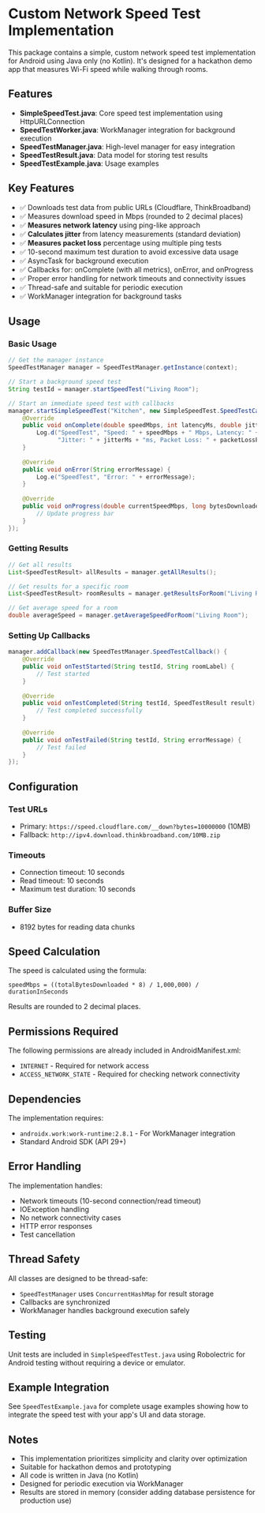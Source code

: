 # Custom Network Speed Test Implementation

This package contains a simple, custom network speed test implementation for Android using Java only (no Kotlin). It's designed for a hackathon demo app that measures Wi-Fi speed while walking through rooms.

## Features

- **SimpleSpeedTest.java**: Core speed test implementation using HttpURLConnection
- **SpeedTestWorker.java**: WorkManager integration for background execution
- **SpeedTestManager.java**: High-level manager for easy integration
- **SpeedTestResult.java**: Data model for storing test results
- **SpeedTestExample.java**: Usage examples

## Key Features

- ✅ Downloads test data from public URLs (Cloudflare, ThinkBroadband)
- ✅ Measures download speed in Mbps (rounded to 2 decimal places)
- ✅ **Measures network latency** using ping-like approach
- ✅ **Calculates jitter** from latency measurements (standard deviation)
- ✅ **Measures packet loss** percentage using multiple ping tests
- ✅ 10-second maximum test duration to avoid excessive data usage
- ✅ AsyncTask for background execution
- ✅ Callbacks for: onComplete (with all metrics), onError, and onProgress
- ✅ Proper error handling for network timeouts and connectivity issues
- ✅ Thread-safe and suitable for periodic execution
- ✅ WorkManager integration for background tasks

## Usage

### Basic Usage

```java
// Get the manager instance
SpeedTestManager manager = SpeedTestManager.getInstance(context);

// Start a background speed test
String testId = manager.startSpeedTest("Living Room");

// Start an immediate speed test with callbacks
manager.startSimpleSpeedTest("Kitchen", new SimpleSpeedTest.SpeedTestCallback() {
    @Override
    public void onComplete(double speedMbps, int latencyMs, double jitterMs, double packetLossPercent) {
        Log.d("SpeedTest", "Speed: " + speedMbps + " Mbps, Latency: " + latencyMs + "ms, " +
              "Jitter: " + jitterMs + "ms, Packet Loss: " + packetLossPercent + "%");
    }
    
    @Override
    public void onError(String errorMessage) {
        Log.e("SpeedTest", "Error: " + errorMessage);
    }
    
    @Override
    public void onProgress(double currentSpeedMbps, long bytesDownloaded, long totalBytes) {
        // Update progress bar
    }
});
```

### Getting Results

```java
// Get all results
List<SpeedTestResult> allResults = manager.getAllResults();

// Get results for a specific room
List<SpeedTestResult> roomResults = manager.getResultsForRoom("Living Room");

// Get average speed for a room
double averageSpeed = manager.getAverageSpeedForRoom("Living Room");
```

### Setting Up Callbacks

```java
manager.addCallback(new SpeedTestManager.SpeedTestCallback() {
    @Override
    public void onTestStarted(String testId, String roomLabel) {
        // Test started
    }
    
    @Override
    public void onTestCompleted(String testId, SpeedTestResult result) {
        // Test completed successfully
    }
    
    @Override
    public void onTestFailed(String testId, String errorMessage) {
        // Test failed
    }
});
```

## Configuration

### Test URLs
- Primary: `https://speed.cloudflare.com/__down?bytes=10000000` (10MB)
- Fallback: `http://ipv4.download.thinkbroadband.com/10MB.zip`

### Timeouts
- Connection timeout: 10 seconds
- Read timeout: 10 seconds
- Maximum test duration: 10 seconds

### Buffer Size
- 8192 bytes for reading data chunks

## Speed Calculation

The speed is calculated using the formula:
```
speedMbps = ((totalBytesDownloaded * 8) / 1,000,000) / durationInSeconds
```

Results are rounded to 2 decimal places.

## Permissions Required

The following permissions are already included in AndroidManifest.xml:
- `INTERNET` - Required for network access
- `ACCESS_NETWORK_STATE` - Required for checking network connectivity

## Dependencies

The implementation requires:
- `androidx.work:work-runtime:2.8.1` - For WorkManager integration
- Standard Android SDK (API 29+)

## Error Handling

The implementation handles:
- Network timeouts (10-second connection/read timeout)
- IOException handling
- No network connectivity cases
- HTTP error responses
- Test cancellation

## Thread Safety

All classes are designed to be thread-safe:
- `SpeedTestManager` uses `ConcurrentHashMap` for result storage
- Callbacks are synchronized
- WorkManager handles background execution safely

## Testing

Unit tests are included in `SimpleSpeedTestTest.java` using Robolectric for Android testing without requiring a device or emulator.

## Example Integration

See `SpeedTestExample.java` for complete usage examples showing how to integrate the speed test with your app's UI and data storage.

## Notes

- This implementation prioritizes simplicity and clarity over optimization
- Suitable for hackathon demos and prototyping
- All code is written in Java (no Kotlin)
- Designed for periodic execution via WorkManager
- Results are stored in memory (consider adding database persistence for production use)
